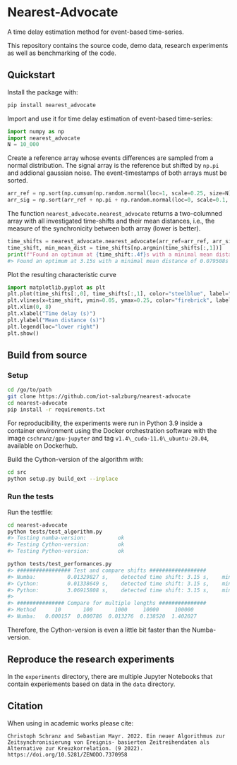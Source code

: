 # Nearest-Advocate

A time delay estimation method for event-based time-series.

This repository contains the source code, demo data, research experiments as well as benchmarking of the code.

## Quickstart

Install the package with:

```bash
pip install nearest_advocate
```

Import and use it for time delay estimation of event-based time-series:

```python
import numpy as np
import nearest_advocate
N = 10_000 
```  

Create a reference array whose events differences are sampled from a normal distribution. The signal array is the reference but shifted by `np.pi` and addional gaussian noise. The event-timestamps of both arrays must be sorted.

```python
arr_ref = np.sort(np.cumsum(np.random.normal(loc=1, scale=0.25, size=N)))
arr_sig = np.sort(arr_ref + np.pi + np.random.normal(loc=0, scale=0.1, size=N))
```

The function `nearest_advocate.nearest_advocate` returns a two-columned array with all investigated time-shifts and their mean distances, i.e., the measure of the synchronicity between both array (lower is better). 

```python
time_shifts = nearest_advocate.nearest_advocate(arr_ref=arr_ref, arr_sig=arr_sig, td_min=-60, td_max=60, sps=10)
time_shift, min_mean_dist = time_shifts[np.argmin(time_shifts[:,1])]
print(f"Found an optimum at {time_shift:.4f}s with a minimal mean distance of {min_mean_dist:.6f}s")
#> Found an optimum at 3.15s with a minimal mean distance of 0.079508s
```

Plot the resulting characteristic curve

```python 
import matplotlib.pyplot as plt
plt.plot(time_shifts[:,0], time_shifts[:,1], color="steelblue", label="Mean distance")
plt.vlines(x=time_shift, ymin=0.05, ymax=0.25, color="firebrick", label=f"Shift = {time_shift:.2f}s")
plt.xlim(0, 8)
plt.xlabel("Time delay (s)")
plt.ylabel("Mean distance (s)")
plt.legend(loc="lower right")
plt.show()
```


## Build from source

### Setup

```bash
cd /go/to/path
git clone https://github.com/iot-salzburg/nearest-advocate
cd nearest-advocate
pip install -r requirements.txt
```

For reproducibility, the experiments were run in Python 3.9 inside a container environment using the Docker orchestration software with the image `cschranz/gpu-jupyter` and tag `v1.4\_cuda-11.0\_ubuntu-20.04`, available on Dockerhub.

Build the Cython-version of the algorithm with:

```bash
cd src
python setup.py build_ext --inplace
```


### Run the tests

Run the testfile:

```bash
cd nearest-advocate
python tests/test_algorithm.py
#> Testing numba-version:          ok
#> Testing Cython-version:         ok
#> Testing Python-version:         ok

python tests/test_performances.py
#> ################# Test and compare shifts ##################
#> Numba:          0.01329827 s,    detected time shift: 3.15 s,    minimal mean distance: 0.084238 s
#> Cython:         0.01338649 s,    detected time shift: 3.15 s,    minimal mean distance: 0.084238 s
#> Python:         3.06915808 s,    detected time shift: 3.15 s,    minimal mean distance: 0.084238 s
#> 
#> ############### Compare for multiple lengths ###############
#> Method      10       100       1000     10000     100000  
#> Numba:   0.000157  0.000786  0.013276  0.138520  1.402027 
```

Therefore, the Cython-version is even a little bit faster than the Numba-version.


## Reproduce the research experiments

In the `experiments` directory, there are multiple Jupyter Notebooks that contain experiements based on data in the `data` directory.


<!-- ## Development of Scipy

Read the the [build-README.md](#scipydev/REAMDE.md)
 -->


## Citation 

When using in academic works please cite:

```
Christoph Schranz and Sebastian Mayr. 2022. Ein neuer Algorithmus zur Zeitsynchronisierung von Ereignis- basierten Zeitreihendaten als Alternative zur Kreuzkorrelation. (9 2022). https://doi.org/10.5281/ZENODO.7370958
```
